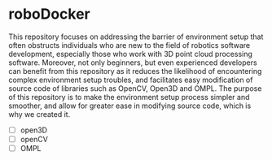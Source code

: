 # roboDocker


This repository focuses on addressing the barrier of environment setup that often obstructs individuals who are new to the field of robotics software development, especially those who work with 3D point cloud processing software. Moreover, not only beginners, but even experienced developers can benefit from this repository as it reduces the likelihood of encountering complex environment setup troubles, and facilitates easy modification of source code of libraries such as OpenCV, Open3D and OMPL. The purpose of this repository is to make the environment setup process simpler and smoother, and allow for greater ease in modifying source code, which is why we created it.

- [ ] open3D
- [ ] openCV
- [ ] OMPL